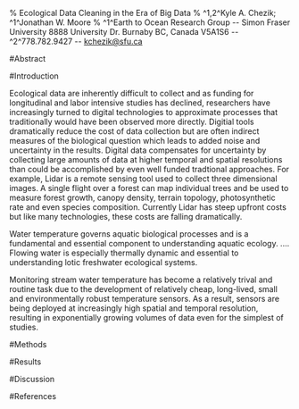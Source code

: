 % Ecological Data Cleaning in the Era of Big Data
% ^1,2^Kyle A. Chezik; ^1^Jonathan W. Moore
% ^1^Earth to Ocean Research Group -- Simon Fraser University 8888 University Dr. Burnaby BC, Canada V5A1S6 -- ^2^778.782.9427 -- kchezik@sfu.ca

#Abstract

#Introduction

Ecological data are inherently difficult to collect and as funding for longitudinal and labor intensive studies has declined, researchers have increasingly turned to digital technologies to approximate processes that traditionally would have been observed more directly. Digitial tools dramatically reduce the cost of data collection but are often indirect measures of the biological question which leads to added noise and uncertainty in the results. Digital data compensates for uncertainty by collecting large amounts of data at higher temporal and spatial resolutions than could be accomplished by even well funded tradtional approaches. For example, Lidar is a remote sensing tool used to collect three dimensional images. A single flight over a forest can map individual trees and be used to measure forest growth, canopy density, terrain topology, photosynthetic rate and even species composition. Currently Lidar has steep upfront costs but like many technologies, these costs are falling dramatically. 

Water temperature governs aquatic biological processes and is a fundamental and essential component to understanding aquatic ecology. .... Flowing water is especially thermally dynamic and essential to understanding lotic freshwater ecological systems.

Monitoring stream water temperature has become a relatively trival and routine task due to the development of relatively cheap, long-lived, small and environmentally robust temperature sensors. As a result, sensors are being deployed at increasingly high spatial and temporal resolution, resulting in exponentially growing volumes of data even for the simplest of studies.

#Methods

#Results

#Discussion

#References
